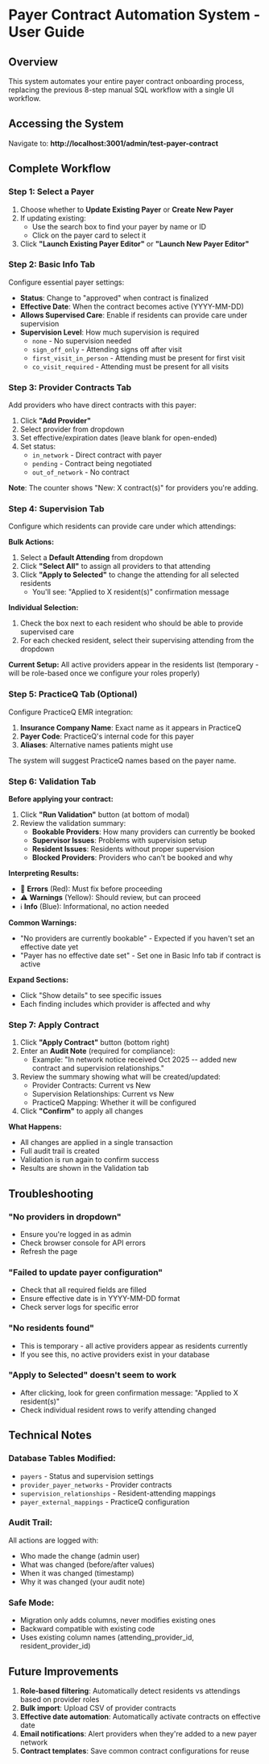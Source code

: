 # Payer Contract Automation System - User Guide

## Overview

This system automates your entire payer contract onboarding process, replacing the previous 8-step manual SQL workflow with a single UI workflow.

## Accessing the System

Navigate to: **http://localhost:3001/admin/test-payer-contract**

## Complete Workflow

### Step 1: Select a Payer

1. Choose whether to **Update Existing Payer** or **Create New Payer**
2. If updating existing:
   - Use the search box to find your payer by name or ID
   - Click on the payer card to select it
3. Click **"Launch Existing Payer Editor"** or **"Launch New Payer Editor"**

### Step 2: Basic Info Tab

Configure essential payer settings:

- **Status**: Change to "approved" when contract is finalized
- **Effective Date**: When the contract becomes active (YYYY-MM-DD)
- **Allows Supervised Care**: Enable if residents can provide care under supervision
- **Supervision Level**: How much supervision is required
  - `none` - No supervision needed
  - `sign_off_only` - Attending signs off after visit
  - `first_visit_in_person` - Attending must be present for first visit
  - `co_visit_required` - Attending must be present for all visits

### Step 3: Provider Contracts Tab

Add providers who have direct contracts with this payer:

1. Click **"Add Provider"**
2. Select provider from dropdown
3. Set effective/expiration dates (leave blank for open-ended)
4. Set status:
   - `in_network` - Direct contract with payer
   - `pending` - Contract being negotiated
   - `out_of_network` - No contract

**Note**: The counter shows "New: X contract(s)" for providers you're adding.

### Step 4: Supervision Tab

Configure which residents can provide care under which attendings:

**Bulk Actions:**
1. Select a **Default Attending** from dropdown
2. Click **"Select All"** to assign all providers to that attending
3. Click **"Apply to Selected"** to change the attending for all selected residents
   - You'll see: "Applied to X resident(s)" confirmation message

**Individual Selection:**
1. Check the box next to each resident who should be able to provide supervised care
2. For each checked resident, select their supervising attending from the dropdown

**Current Setup:** All active providers appear in the residents list (temporary - will be role-based once we configure your roles properly)

### Step 5: PracticeQ Tab (Optional)

Configure PracticeQ EMR integration:

1. **Insurance Company Name**: Exact name as it appears in PracticeQ
2. **Payer Code**: PracticeQ's internal code for this payer
3. **Aliases**: Alternative names patients might use

The system will suggest PracticeQ names based on the payer name.

### Step 6: Validation Tab

**Before applying your contract:**

1. Click **"Run Validation"** button (at bottom of modal)
2. Review the validation summary:
   - **Bookable Providers**: How many providers can currently be booked
   - **Supervisor Issues**: Problems with supervision setup
   - **Resident Issues**: Residents without proper supervision
   - **Blocked Providers**: Providers who can't be booked and why

**Interpreting Results:**

- 🔴 **Errors** (Red): Must fix before proceeding
- ⚠️ **Warnings** (Yellow): Should review, but can proceed
- ℹ️ **Info** (Blue): Informational, no action needed

**Common Warnings:**
- "No providers are currently bookable" - Expected if you haven't set an effective date yet
- "Payer has no effective date set" - Set one in Basic Info tab if contract is active

**Expand Sections:**
- Click "Show details" to see specific issues
- Each finding includes which provider is affected and why

### Step 7: Apply Contract

1. Click **"Apply Contract"** button (bottom right)
2. Enter an **Audit Note** (required for compliance):
   - Example: "In network notice received Oct 2025 -- added new contract and supervision relationships."
3. Review the summary showing what will be created/updated:
   - Provider Contracts: Current vs New
   - Supervision Relationships: Current vs New
   - PracticeQ Mapping: Whether it will be configured
4. Click **"Confirm"** to apply all changes

**What Happens:**
- All changes are applied in a single transaction
- Full audit trail is created
- Validation is run again to confirm success
- Results are shown in the Validation tab

## Troubleshooting

### "No providers in dropdown"
- Ensure you're logged in as admin
- Check browser console for API errors
- Refresh the page

### "Failed to update payer configuration"
- Check that all required fields are filled
- Ensure effective date is in YYYY-MM-DD format
- Check server logs for specific error

### "No residents found"
- This is temporary - all active providers appear as residents currently
- If you see this, no active providers exist in your database

### "Apply to Selected" doesn't seem to work
- After clicking, look for green confirmation message: "Applied to X resident(s)"
- Check individual resident rows to verify attending changed

## Technical Notes

### Database Tables Modified:
- `payers` - Status and supervision settings
- `provider_payer_networks` - Provider contracts
- `supervision_relationships` - Resident-attending mappings
- `payer_external_mappings` - PracticeQ configuration

### Audit Trail:
All actions are logged with:
- Who made the change (admin user)
- What was changed (before/after values)
- When it was changed (timestamp)
- Why it was changed (your audit note)

### Safe Mode:
- Migration only adds columns, never modifies existing ones
- Backward compatible with existing code
- Uses existing column names (attending_provider_id, resident_provider_id)

## Future Improvements

1. **Role-based filtering**: Automatically detect residents vs attendings based on provider roles
2. **Bulk import**: Upload CSV of provider contracts
3. **Effective date automation**: Automatically activate contracts on effective date
4. **Email notifications**: Alert providers when they're added to a new payer network
5. **Contract templates**: Save common contract configurations for reuse
